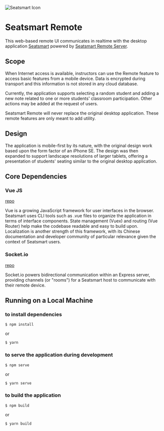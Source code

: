 ![Seatsmart Icon](https://seatsmart.thaddeus.education/img/logo.b38f8b88.svg)

# Seatsmart Remote
This web-based remote UI communicates in realtime with the desktop application
[Seatsmart](https://github.com/thaddeusm/seatsmart-FHSU) powered by [Seatsmart
Remote Server](https://github.com/thaddeusm/seatsmart-remote-server).

## Scope
When Internet access is available, instructors can use the Remote feature to
access basic features from a mobile device.  Data is encrypted during transport
and this information is not stored in any cloud database.

Currently, the application supports selecting a random student and adding a
new note related to one or more students' classroom participation.  Other actions
may be added at the request of users.

Seatsmart Remote will never replace the original desktop application.  These
remote features are only meant to add utility.

## Design
The application is mobile-first by its nature, with the original design work
based upon the form factor of an iPhone SE.  The design was then expanded to
support landscape resolutions of larger tablets, offering a presentation of
students' seating similar to the original desktop application.

## Core Dependencies
### Vue JS
[repo](https://github.com/vuejs/vue)

Vue is a growing JavaScript framework for user interfaces in the browser.  Seatsmart
uses CLI tools such as .vue files to organize the application in terms of interface
components.  State management (Vuex) and routing (Vue Router) help make the codebase
readable and easy to build upon.  Localization is another strength of this framework,
with its Chinese documentation and developer community of particular relevance given
the context of Seatsmart users.

### Socket.io
[repo](https://github.com/socketio/socket.io)

Socket.io powers bidirectional communication within an Express server, providing
channels (or "rooms") for a Seatsmart host to communicate with their remote
device.

## Running on a Local Machine
### to install dependencies
```
$ npm install
```
or
```
$ yarn
```

### to serve the application during development
```
$ npm serve
```
or
```
$ yarn serve
```

### to build the application
```
$ npm build
```
or
```
$ yarn build
```
